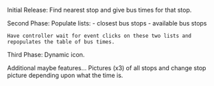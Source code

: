Initial Release:
	Find nearest stop and give bus times for that stop.

Second Phase:
	Populate lists:
		- closest bus stops
		- available bus stops

	Have controller wait for event clicks on these two lists and repopulates the table of bus times.

Third Phase:
	Dynamic icon.

Additional maybe features...
	Pictures (x3) of all stops and change stop picture depending upon what the time is.
